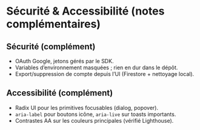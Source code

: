 # Sécurité & Accessibilité (notes complémentaires)

## Sécurité (complément)
- OAuth Google, jetons gérés par le SDK.
- Variables d’environnement masquées ; rien en dur dans le dépôt.
- Export/suppression de compte depuis l’UI (Firestore + nettoyage local).

## Accessibilité (complément)
- Radix UI pour les primitives focusables (dialog, popover).
- `aria-label` pour boutons icône, `aria-live` sur toasts importants.
- Contrastes AA sur les couleurs principales (vérifié Lighthouse).
